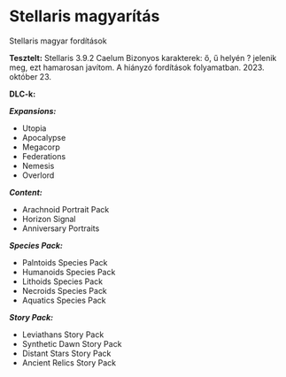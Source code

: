 # Stellaris magyarítás

Stellaris magyar fordítások

**Tesztelt:** Stellaris 3.9.2 Caelum
Bizonyos karakterek: ő, ű helyén ? jelenik meg, ezt hamarosan javítom.
A hiányzó fordítások folyamatban.
2023. október 23.

**DLC-k:**

***Expansions:***

- Utopia
- Apocalypse
- Megacorp
- Federations
- Nemesis
- Overlord

***Content:***

- Arachnoid Portrait Pack
- Horizon Signal
- Anniversary Portraits

***Species Pack:***

- Palntoids Species Pack
- Humanoids Species Pack
- Lithoids Species Pack
- Necroids Species Pack
- Aquatics Species Pack

***Story Pack:***

- Leviathans Story Pack
- Synthetic Dawn Story Pack
- Distant Stars Story Pack
- Ancient Relics Story Pack
